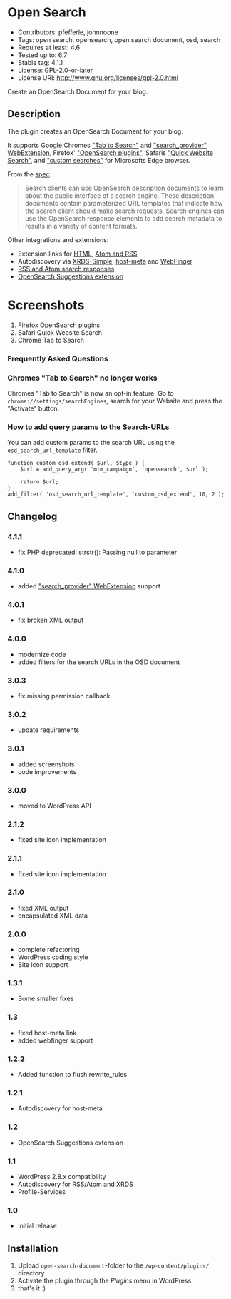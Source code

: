 # Open Search

* Contributors: pfefferle, johnnoone
* Tags: open search, opensearch, open search document, osd, search
* Requires at least: 4.6
* Tested up to: 6.7
* Stable tag: 4.1.1
* License: GPL-2.0-or-later
* License URI: http://www.gnu.org/licenses/gpl-2.0.html

Create an OpenSearch Document for your blog.

## Description

The plugin creates an OpenSearch Document for your blog.

It supports Google Chromes ["Tab to Search"](https://www.chromium.org/tab-to-search) and ["search_provider" WebExtension](https://developer.mozilla.org/en-US/docs/Mozilla/Add-ons/WebExtensions/manifest.json/chrome_settings_overrides), Firefox' ["OpenSearch plugins"](https://developer.mozilla.org/en-US/docs/Web/OpenSearch), Safaris ["Quick Website Search"](https://developer.apple.com/library/content/releasenotes/General/WhatsNewInSafari/Articles/Safari_8_0.html), and ["custom searches"](https://support.microsoft.com/en-us/microsoft-edge/change-your-default-search-engine-in-microsoft-edge-cccaf51c-a4df-a43e-8036-d4d2c527a791) for Microsofts Edge browser.

From the [spec](http://www.opensearch.org/Specifications/OpenSearch/1.1):

> Search clients can use OpenSearch description documents to learn about the public interface of a search engine. These description documents contain parameterized URL templates that indicate how the search client should make search requests. Search engines can use the OpenSearch response elements to add search metadata to results in a variety of content formats.

Other integrations and extensions:

* Extension links for [HTML](http://www.opensearch.org/Specifications/OpenSearch/1.1#Autodiscovery_in_HTML.2FXHTML), [Atom and RSS](http://www.opensearch.org/Specifications/OpenSearch/1.1#Autodiscovery_in_RSS.2FAtom)
* Autodiscovery via [XRDS-Simple](http://wordpress.org/plugins/xrds-simple/), [host-meta](http://wordpress.org/plugins/host-meta/) and [WebFinger](http://wordpress.org/plugins/webfinger/)
* [RSS and Atom search responses](http://www.opensearch.org/Specifications/OpenSearch/1.1#Examples_of_OpenSearch_responses)
* [OpenSearch Suggestions extension](http://www.opensearch.org/Specifications/OpenSearch/Extensions/Suggestions/1.0)

# Screenshots

1. Firefox OpenSearch plugins
2. Safari Quick Website Search
3. Chrome Tab to Search

### Frequently Asked Questions

### Chromes "Tab to Search" no longer works

Chromes "Tab to Search" is now an opt-in feature. Go to `chrome://settings/searchEngines`, search for your Website and press the "Activate" button.

### How to add query params to the Search-URLs

You can add custom params to the search URL using the `osd_search_url_template` filter.

    function custom_osd_extend( $url, $type ) {
	    $url = add_query_arg( 'mtm_campaign', 'opensearch', $url );

	    return $url;
    }
    add_filter( 'osd_search_url_template', 'custom_osd_extend', 10, 2 );

## Changelog

### 4.1.1
* fix PHP deprecated: strstr(): Passing null to parameter

### 4.1.0
* added ["search_provider" WebExtension](https://developer.mozilla.org/en-US/docs/Mozilla/Add-ons/WebExtensions/manifest.json/chrome_settings_overrides) support

### 4.0.1
* fix broken XML output

### 4.0.0
* modernize code
* added filters for the search URLs in the OSD document

### 3.0.3
* fix missing permission callback

### 3.0.2
* update requirements

### 3.0.1
* added screenshots
* code improvements

### 3.0.0
* moved to WordPress API

### 2.1.2
* fixed site icon implementation

### 2.1.1
* fixed site icon implementation

### 2.1.0
* fixed XML output
* encapsulated XML data

### 2.0.0
* complete refactoring
* WordPress coding style
* Site icon support

### 1.3.1
* Some smaller fixes

### 1.3
* fixed host-meta link
* added webfinger support

### 1.2.2
* Added function to flush rewrite_rules

### 1.2.1
* Autodiscovery for host-meta

### 1.2
* OpenSearch Suggestions extension

### 1.1
* WordPress 2.8.x compatibility
* Autodiscovery for RSS/Atom and XRDS
* Profile-Services

### 1.0
* Initial release

## Installation

1. Upload `open-search-document`-folder to the `/wp-content/plugins/` directory
2. Activate the plugin through the *Plugins* menu in WordPress
3. that's it :)
